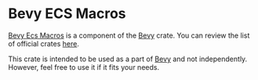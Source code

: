 # Bevy ECS Macros

[Bevy Ecs Macros](https://github.com/bevyengine/bevy/tree/main/crates/bevy_ecs/macros)  is a component of the [Bevy](https://crates.io/crates/bevy) crate. You can review the list of official crates [here](https://github.com/bevyengine/bevy/tree/main/crates).

This crate is intended to be used as a part of [Bevy](https://crates.io/crates/bevy) and not independently. However, feel free to use it if it fits your needs.
